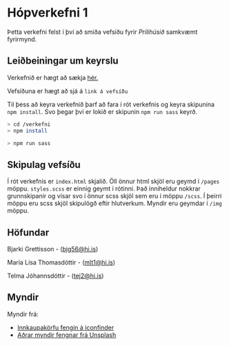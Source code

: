 
# Hópverkefni 1

Þetta verkefni felst í því að smíða vefsíðu fyrir _Prílihúsið_ samkvæmt fyrirmynd.


## Leiðbeiningar um keyrslu

Verkefnið er hægt að sækja [hér.](https://github.com/marialisath/Hopverkefni1)

Vefsíðuna er hægt að sjá á `link á vefsíðu`

Til þess að keyra verkefnið þarf að fara í rót verkefnis og keyra skipunina `npm install`.
Svo þegar því er lokið er skipunin `npm run sass` keyrð.

```bash
> cd /verkefni
> npm install

> npm run sass
```

## Skipulag vefsíðu

Í rót verkefnis er `index.html` skjalið. Öll önnur html skjöl eru geymd í `/pages` möppu.
`styles.scss` er einnig geymt í rótinni. Það inniheldur nokkrar grunnskipanir og vísar svo í önnur scss skjöl sem eru í möppu `/scss`. Í þeirri möppu eru scss skjöl skipulögð eftir hlutverkum. Myndir eru geymdar í `/img` möppu.

## Höfundar 
Bjarki Grettisson             -       (bjg56@hi.is)

María Lísa Thomasdóttir       -       (mlt1@hi.is)    

Telma Jóhannsdóttir           -       (tej2@hi.is)


## Myndir

Myndir frá:

* [Innkaupakörfu fengin á iconfinder](https://www.iconfinder.com/icons/216460/cart_icon)
* [Aðrar myndir fengnar frá Unsplash](https://unsplash.com/photos/N4QTBfNQ8Nk)

